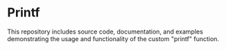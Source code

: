 # Printf
This repository includes source code, documentation, and examples demonstrating the usage and functionality of the custom "printf" function.
